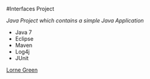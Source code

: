 #Interfaces Project

*Java Project which contains a simple Java Application*

* Java 7
* Eclipse
* Maven
* Log4j
* JUnit

[Lorne Green](https://github.com/Greenster)
